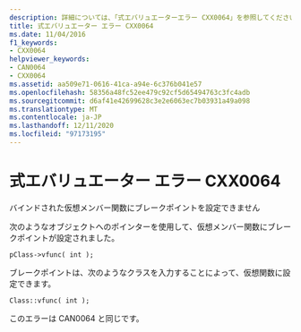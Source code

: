```yaml
---
description: 詳細については、「式エバリュエーターエラー CXX0064」を参照してください。
title: 式エバリュエーター エラー CXX0064
ms.date: 11/04/2016
f1_keywords:
- CXX0064
helpviewer_keywords:
- CAN0064
- CXX0064
ms.assetid: aa509e71-0616-41ca-a94e-6c376b041e57
ms.openlocfilehash: 58356a48fc52ee479c92cf5d65494763c3fc4adb
ms.sourcegitcommit: d6af41e42699628c3e2e6063ec7b03931a49a098
ms.translationtype: MT
ms.contentlocale: ja-JP
ms.lasthandoff: 12/11/2020
ms.locfileid: "97173195"
---
```

# <a name="expression-evaluator-error-cxx0064"></a>式エバリュエーター エラー CXX0064

バインドされた仮想メンバー関数にブレークポイントを設定できません

次のようなオブジェクトへのポインターを使用して、仮想メンバー関数にブレークポイントが設定されました。

```
pClass->vfunc( int );
```

ブレークポイントは、次のようなクラスを入力することによって、仮想関数に設定できます。

```
Class::vfunc( int );
```

このエラーは CAN0064 と同じです。
